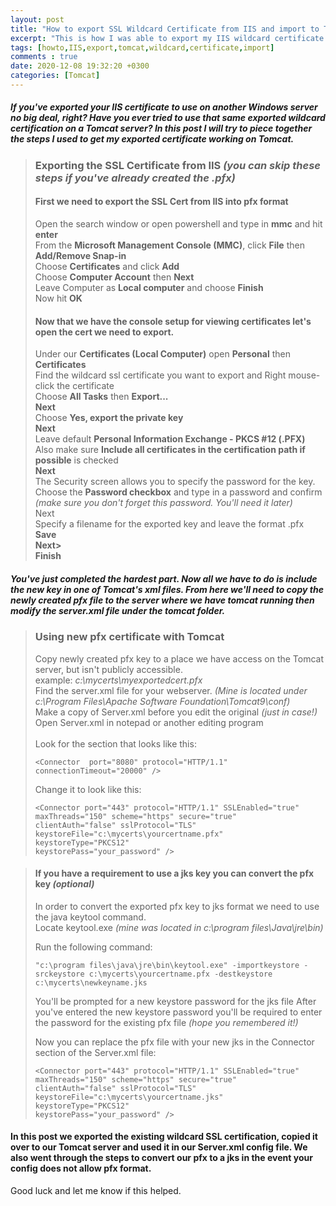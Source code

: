 ```yaml
---
layout: post
title: "How to export SSL Wildcard Certificate from IIS and import to Tomcat"
excerpt: "This is how I was able to export my IIS wildcard certificate and use it on Tomcat."
tags: [howto,IIS,export,tomcat,wildcard,certificate,import]
comments : true
date: 2020-12-08 19:32:20 +0300
categories: [Tomcat]
---
```


##### If you've exported your IIS certificate to use on another Windows server no big deal, right? Have you ever tried to use that same exported wildcard certification on a Tomcat server? In this post I will try to piece together the steps I used to get my exported certificate working on Tomcat. 


>### Exporting the SSL Certificate from IIS _(you can skip these steps if you've already created the .pfx)_
>
>#### First we need to export the SSL Cert from IIS into pfx format<br>
>Open the search window or open powershell and type in <b>mmc</b> and hit <b>enter</b><br>
>From the <b>Microsoft Management Console (MMC)</b>, click <b>File</b> then <b>Add/Remove Snap-in</b><br>
>Choose <b>Certificates</b> and click <b>Add</b><br>
>Choose <b>Computer Account</b> then <b>Next</b><br>
>Leave Computer as <b>Local computer</b> and choose <b>Finish</b><br>
>Now hit <b>OK</b>
>
>#### Now that we have the console setup for viewing certificates let's open the cert we need to export.<br>
>Under our <b>Certificates (Local Computer)</b> open <b>Personal</b> then <b>Certificates</b><br>
>Find the wildcard ssl certificate you want to export and Right mouse-click the certificate<br>
>Choose <b>All Tasks</b> then <b>Export...</b><br>
><b>Next</b><br>
>Choose <b>Yes, export the private key</b><br>
><b>Next</b><br>
>Leave default <b>Personal Information Exchange - PKCS #12 (.PFX)</b><br>
>Also make sure <b>Include all certificates in the certification path if possible</b> is checked<br>
><b>Next</b><br>
>The Security screen allows you to specify the password for the key.<br>
>Choose the <b>Password checkbox</b> and type in a password and confirm _(make sure you don't forget this password. You'll need it later)_<br>
>Next<br>
>Specify a filename for the exported key and leave the format .pfx<br>
><b>Save</b><br>
><b>Next></b><br>
><b>Finish</b><br>

##### You've just completed the hardest part. Now all we have to do is include the new key in one of Tomcat's xml files. From here we'll need to copy the newly created pfx file to the server where we have tomcat running then modify the server.xml file under the tomcat folder.

>### Using new pfx certificate with Tomcat
>
>Copy newly created pfx key to a place we have access on the Tomcat server, but isn't publicly accessible.<br>
>example: _c:\mycerts\myexportedcert.pfx_<br>
>Find the server.xml file for your webserver. _(Mine is located under c:\Program Files\Apache Software Foundation\Tomcat9\conf)_<br>
>Make a copy of Server.xml before you edit the original _(just in case!)_<br>
>Open Server.xml in notepad or another editing program<br>
><br>
>Look for the section that looks like this:<br>
>```
><Connector  port="8080" protocol="HTTP/1.1"
>connectionTimeout="20000" />
>```
>Change it to look like this:<br>
>```
><Connector port="443" protocol="HTTP/1.1" SSLEnabled="true"  
>maxThreads="150" scheme="https" secure="true"  
>clientAuth="false" sslProtocol="TLS"  
>keystoreFile="c:\mycerts\yourcertname.pfx"  
>keystoreType="PKCS12"  
>keystorePass="your_password" />
>```

>#### If you have a requirement to use a jks key you can convert the pfx key _(optional)_
>
>In order to convert the exported pfx key to jks format we need to use the java keytool command.<br>
>Locate keytool.exe _(mine was located in c:\program files\Java\jre\bin)_ <br>
>
>Run the following command:<br>
>```
>"c:\program files\java\jre\bin\keytool.exe" -importkeystore -srckeystore c:\mycerts\yourcertname.pfx -destkeystore c:\mycerts\newkeyname.jks
>```
>
>You'll be prompted for a new keystore password for the jks file
>After you've entered the new keystore password you'll be required to enter the password for the existing pfx file _(hope you remembered it!)_
>
>Now you can replace the pfx file with your new jks in the Connector section of the Server.xml file:<br>
>```
><Connector port="443" protocol="HTTP/1.1" SSLEnabled="true"  
>maxThreads="150" scheme="https" secure="true"  
>clientAuth="false" sslProtocol="TLS"  
>keystoreFile="c:\mycerts\yourcertname.jks"  
>keystoreType="PKCS12"  
>keystorePass="your_password" />
>```

#### In this post we exported the existing wildcard SSL certification, copied it over to our Tomcat server and used it in our Server.xml config file. We also went through the steps to convert our pfx to a jks in the event your config does not allow pfx format.

Good luck and let me know if this helped.
 





